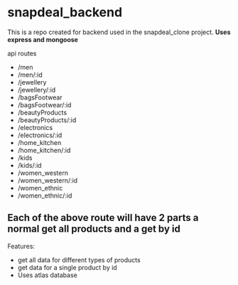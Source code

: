 # snapdeal_backend

This is a repo created for backend used in the snapdeal_clone project.
**Uses express and mongoose**

api routes

- /men
- /men/:id
- /jewellery
- /jewellery/:id
- /bagsFootwear
- /bagsFootwear/:id
- /beautyProducts
- /beautyProducts/:id
- /electronics
- /electronics/:id
- /home_kitchen
- /home_kitchen/:id
- /kids
- /kids/:id
- /women_western
- /women_western/:id
- /women_ethnic
- /women_ethnic/:id

## Each of the above route will have 2 parts a normal get all products and a get by id

Features:

- get all data for different types of products
- get data for a single product by id
- Uses atlas database
